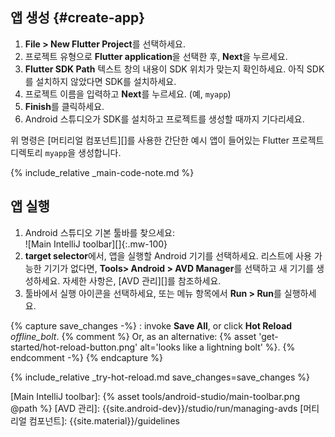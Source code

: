 <div class="tab-pane active" id="androidstudio" role="tabpanel" aria-labelledby="androidstudio-tab" markdown="1">

## 앱 생성 {#create-app}

 1. **File > New Flutter Project**를 선택하세요.
 1. 프로젝트 유형으로 **Flutter application**을 선택한 후, **Next**을 누르세요.
 1. **Flutter SDK Path** 텍스트 창의 내용이 SDK 위치가 맞는지 확인하세요.
    아직 SDK를 설치하지 않았다면 SDK를 설치하세요.
 1. 프로젝트 이름을 입력하고 **Next**를 누르세요. (예, `myapp`) 
 1. **Finish**를 클릭하세요.
 1. Android 스튜디오가 SDK를 설치하고 프로젝트를 생성할 때까지 기다리세요.

위 명령은 [머티리얼 컴포넌트][]를 사용한 간단한 예시 앱이 들어있는 Flutter 프로젝트 디렉토리 `myapp`을 생성합니다.

{% include_relative _main-code-note.md  %}

## 앱 실행

 1. Android 스튜디오 기본 툴바를 찾으세요: <br>
    ![Main IntelliJ toolbar][]{:.mw-100}
 1. **target selector**에서, 앱을 실행할 Android 기기를 선택하세요.
    리스트에 사용 가능한 기기가 없다면, 
    **Tools> Android > AVD Manager**를 선택하고 새 기기를 생성하세요.
    자세한 사항은, [AVD 관리][]를 참조하세요.
 1. 툴바에서 실행 아이콘을 선택하세요, 
    또는 메뉴 항목에서 **Run > Run**를 실행하세요.

{% capture save_changes -%}
  : invoke **Save All**, or click **Hot Reload**
  <i class="material-icons align-bottom">offline_bolt</i>.
  {% comment %} Or, as an alternative:
    {% asset 'get-started/hot-reload-button.png' alt='looks like a lightning bolt' %}.
  {% endcomment -%}
{% endcapture %}

{% include_relative _try-hot-reload.md save_changes=save_changes %}

[Main IntelliJ toolbar]: {% asset tools/android-studio/main-toolbar.png @path %}
[AVD 관리]: {{site.android-dev}}/studio/run/managing-avds
[머티리얼 컴포넌트]: {{site.material}}/guidelines
</div>
